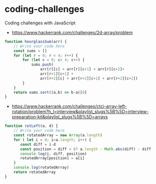 # coding-challenges
Coding challenges with JavaScript

- https://www.hackerrank.com/challenges/2d-array/problem
```js
function hourglassSum(arr) {
    // Write your code here
    const sums = []
    for (let r = 0; r < 4; r++) {
        for (let c = 0; c< 4; c++) {
            sums.push(
                arr[r][c] + arr[r][c+1] + arr[r][c+2]+
                arr[r+1][c+1] + 
                arr[r+2][c] + arr[r+2][c+1] + arr[r+2][c+2])
        }
    }
    return sums.sort((a,b) => b-a)[0]
}
```

- https://www.hackerrank.com/challenges/ctci-array-left-rotation/problem?h_l=interview&playlist_slugs%5B%5D=interview-preparation-kit&playlist_slugs%5B%5D=arrays
```js
function rotLeft(a, d) {
    // Write your code here
    const rotatedArray = new Array(a.length)
    for ( let i = 0; i<a.length; i++) {
       const diff = i-d
       const position = diff < 0? a.length - Math.abs(diff) : diff
       console.log(i, diff, position)
       rotatedArray[position] = a[i]
    }
    console.log(rotatedArray)
    return rotatedArray
}
```
